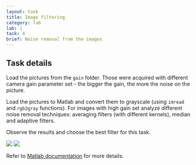 ```yaml
---
layout: task
title: Image filtering
category: lab
lab: 1
task: 4
brief: Noise removal from the images
---
```



## Task details

Load the pictures from the `gain` folder. Those were acquired with different
camera gain parameter set - the bigger the gain, the more the noise on the picture.

Load the pictures to Matlab and convert them to grayscale (using `imread` and 
`rgb2gray` functions). For images with high gain set analyze different noise removal 
techniques: averaging filters (with different kernels), median and adaptive filters.

Observe the results and choose the best filter for this task.

![]({{site.baseurl}}/public/l1/no_noise.png)
![]({{site.baseurl}}/public/l1/noise.png)

Refer to [Matlab documentation](https://www.mathworks.com/help/images/noise-removal.html) for more details.
